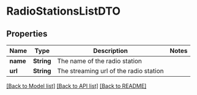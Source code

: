 # RadioStationsListDTO

## Properties
Name | Type | Description | Notes
------------ | ------------- | ------------- | -------------
**name** | **String** | The name of the radio station | 
**url** | **String** | The streaming url of the radio station | 

[[Back to Model list]](../README.md#documentation-for-models) [[Back to API list]](../README.md#documentation-for-api-endpoints) [[Back to README]](../README.md)


